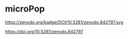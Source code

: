 # microPop
https://zenodo.org/badge/DOI/10.5281/zenodo.842797.svg

https://doi.org/10.5281/zenodo.842797
